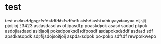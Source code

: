 # test
test
asdasddgsgsfsfdsfdfddsfsdfsdfuaishdiashiuahiuyayataayaa
oijojij
pjoijioj
23423
asdasdasd
as
ofjipasdkp
poaskdpok
asasd
sadad
pkpok
asdojiasdasd
asidjaoij
pokadpoaksd[sdfposdf
asdapoksdsddf
asdasd
sdf
apsdkasopdk
sdpfijsdojsoifjoij
aspdaksdpok
pokpokp
sdfsdf
rewporkwepo
